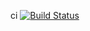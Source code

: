 ci
[![Build Status](https://travis-ci.org/Buk1m/zzpj-ci.svg?branch=master)](https://travis-ci.org/Buk1m/zzpj-ci)